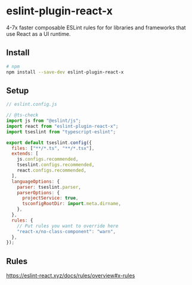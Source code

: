 # eslint-plugin-react-x

4-7x faster composable ESLint rules for for libraries and frameworks that use React as a UI runtime.

## Install

```sh
# npm
npm install --save-dev eslint-plugin-react-x
```

## Setup

```js
// eslint.config.js

// @ts-check
import js from "@eslint/js";
import react from "eslint-plugin-react-x";
import tseslint from "typescript-eslint";

export default tseslint.config({
  files: ["**/*.ts", "**/*.tsx"],
  extends: [
    js.configs.recommended,
    tseslint.configs.recommended,
    react.configs.recommended,
  ],
  languageOptions: {
    parser: tseslint.parser,
    parserOptions: {
      projectService: true,
      tsconfigRootDir: import.meta.dirname,
    },
  },
  rules: {
    // Put rules you want to override here
    "react-x/no-class-component": "warn",
  },
});
```

## Rules

<https://eslint-react.xyz/docs/rules/overview#x-rules>
